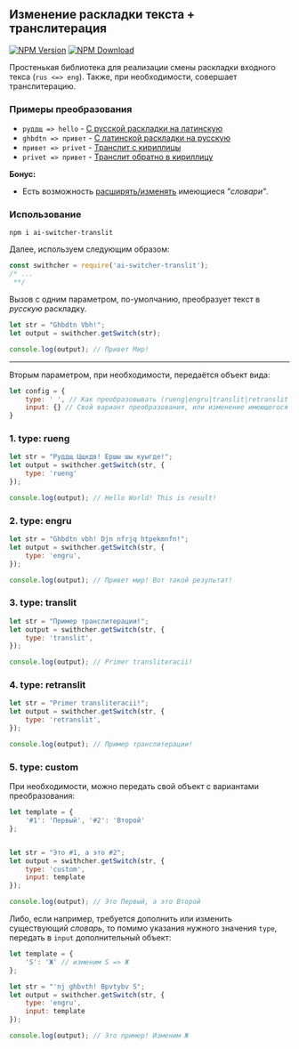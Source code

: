 ## Изменение раскладки текста + транслитерация

[![NPM Version](https://img.shields.io/npm/v/ai-switcher-translit.svg)](https://www.npmjs.com/package/ai-switcher-translit)
[![NPM Download](https://img.shields.io/npm/dm/ai-switcher-translit.svg)](https://www.npmjs.com/package/ai-switcher-translit)

Простенькая библиотека для реализации смены раскладки входного текса (`rus <=> eng`). Также, при необходимости, совершает транслитерацию.

### Примеры преобразования

- `руддщ => hello` - [С русской раскладки на латинскую](#rueng)
- `ghbdtn => привет` - [С латинской раскладки на русскую](#engru)
- `привет => privet` - [Транслит с кириллицы](#translit)
- `privet => привет` - [Транслит обратно в кириллицу](#retranslit)

**Бонус:** 

- Есть возможность [расширять/изменять](#custom) имеющиеся *"словари"*.

### Использование

`npm i ai-switcher-translit`

Далее, используем следующим образом:

```javascript
const swithcher = require('ai-switcher-translit');
/* ... 
 **/
```

Вызов с одним параметром, по-умолчанию, преобразует текст в *русскую* раскладку. 

```javascript
let str = "Ghbdtn Vbh!";
let output = swithcher.getSwitch(str);

console.log(output); // Привет Мир!
```

-----

Вторым параметром, при необходимости, передаётся объект вида:

```javascript
let config = {
	type: ' ', // Как преобразовывать (rueng|engru|translit|retranslit|custom)
    input: {} // Свой вариант преобразования, или изменение имеющегося
}

```

### <a name='rueng'>1. type: rueng</a>
```javascript
let str = "Руддщ Цщкдв! Ершы шы куыгде!";
let output = swithcher.getSwitch(str, {
	type: 'rueng'
});

console.log(output); // Hello World! This is result!
```
### <a name='engru'>2. type: engru</a>
```javascript
let str = "Ghbdtn vbh! Djn nfrjq htpekmnfn!";
let output = swithcher.getSwitch(str, {
	type: 'engru',
});

console.log(output); // Привет мир! Вот такой результат!
```
### <a name='translit'>3. type: translit</a>
```javascript
let str = "Пример транслитерации!";
let output = swithcher.getSwitch(str, {
	type: 'translit',
});

console.log(output); // Primer transliteracii!
```
### <a name='retranslit'>4. type: retranslit</a>
```javascript
let str = "Primer transliteracii!";
let output = swithcher.getSwitch(str, {
	type: 'retranslit',
});

console.log(output); // Пример транслитерации!
```
### <a name='custom'>5. type: custom</a>

При необходимости, можно передать свой объект с вариантами преобразования:
```javascript
let template = {
	'#1': 'Первый', '#2': 'Второй'
};


let str = "Это #1, а это #2";
let output = swithcher.getSwitch(str, {
	type: 'custom',
	input: template
});

console.log(output); // Это Первый, а это Второй
```
Либо, если например, требуется дополнить или изменить существующий *словарь*, то помимо указания нужного значения `type`, передать в `input` дополнительный объект:

```javascript
let template = {
	'S': 'Ж' // изменим S => Ж
};

let str = "'nj ghbvth! Bpvtybv S";
let output = swithcher.getSwitch(str, {
	type: 'engru',
	input: template
});

console.log(output); // Это пример! Изменим Ж
```

